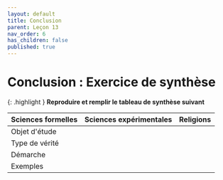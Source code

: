 ```yaml
---
layout: default
title: Conclusion
parent: Leçon 13
nav_order: 6
has_children: false
published: true
---
```

# Conclusion : Exercice de synthèse

{: .highlight }
**Reproduire et remplir le tableau de synthèse suivant**

| Sciences formelles |	Sciences expérimentales |	Religions |
|---|---|---|
| Objet d'étude | | |			
| Type de vérité	| | |			
| Démarche 		| | |		
| Exemples| | |				





